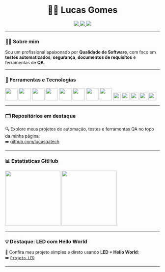 <h1 align="center">👨‍💻 Lucas Gomes</h1>

<p align="center">
  <a href="https://www.linkedin.com/in/lucas-costa-584355339" target="_blank">
    <img src="https://img.shields.io/badge/LinkedIn-0077B5?style=for-the-badge&logo=linkedin&logoColor=white" />
  </a>
  <a href="mailto:lucascontato.tech@gmail.com">
    <img src="https://img.shields.io/badge/Email-D14836?style=for-the-badge&logo=gmail&logoColor=white" />
  </a>
  <a href="https://www.instagram.com/lucasz_gomes?igsh=bmZvOXdvanhhZ2xu" target="_blank">
    <img src="https://img.shields.io/badge/Instagram-E4405F?style=for-the-badge&logo=instagram&logoColor=white" />
  </a>
</p>

---

### 🧑‍🚀 Sobre mim

Sou um profissional apaixonado por **Qualidade de Software**, com foco em **testes automatizados**, **segurança**, **documentos de requisitos** e ferramentas de **QA**.

---

### 🧰 Ferramentas e Tecnologias

<p>
  <img src="https://cdn.jsdelivr.net/gh/devicons/devicon/icons/python/python-original.svg" height="40"/>
  <img src="https://cdn.jsdelivr.net/gh/devicons/devicon/icons/java/java-original.svg" height="40"/>
  <img src="https://cdn.jsdelivr.net/gh/devicons/devicon/icons/docker/docker-original.svg" height="40"/>
  <img src="https://cdn.jsdelivr.net/gh/devicons/devicon/icons/git/git-original.svg" height="40"/>
  <img src="https://cdn.jsdelivr.net/gh/devicons/devicon/icons/github/github-original.svg" height="40"/>
  <img src="https://cdn.jsdelivr.net/gh/devicons/devicon/icons/vscode/vscode-original.svg" height="40"/>
  <img src="https://cdn.jsdelivr.net/gh/devicons/devicon/icons/mysql/mysql-original.svg" height="40"/>
  <img src="https://cdn.jsdelivr.net/gh/devicons/devicon/icons/jira/jira-original.svg" height="40"/>
  <img src="https://img.shields.io/badge/Postman-FF6C37?style=flat&logo=postman&logoColor=white" height="25"/>
  <img src="https://img.shields.io/badge/Selenium-43B02A?style=flat&logo=selenium&logoColor=white" height="25"/>
  <img src="https://img.shields.io/badge/OWASP%20ZAP-000000?style=flat&logo=owasp&logoColor=white" height="25"/>
  <img src="https://img.shields.io/badge/Apache%20JMeter-D22128?style=flat&logo=apachespark&logoColor=white" height="25"/>
  <img src="https://img.shields.io/badge/Excel-217346?style=flat&logo=microsoft-excel&logoColor=white" height="25"/>
</p>

---

### 🗂️ Repositórios em destaque

🔍 Explore meus projetos de automação, testes e ferramentas QA no topo da minha página:  
➡️ [github.com/lucasqatech](https://github.com/lucasqatech)

---

### 📊 Estatísticas GitHub

<p align="left">
  <img height="180em" src="https://github-readme-stats.vercel.app/api?username=lucasqatech&show_icons=true&theme=github_dark&hide_title=true"/>
  <img height="180em" src="https://github-readme-stats.vercel.app/api/top-langs/?username=lucasqatech&layout=compact&langs_count=10&theme=github_dark"/>
</p>

---

### 💡 Destaque: LED com Hello World

🔌 Confira meu projeto simples e direto usando **LED + Hello World**:  
➡️ [`Projeto LED`](https://github.com/lucasqatech/projeto-led) <!-- Substitua pela URL do repositório do projeto LED -->

---
